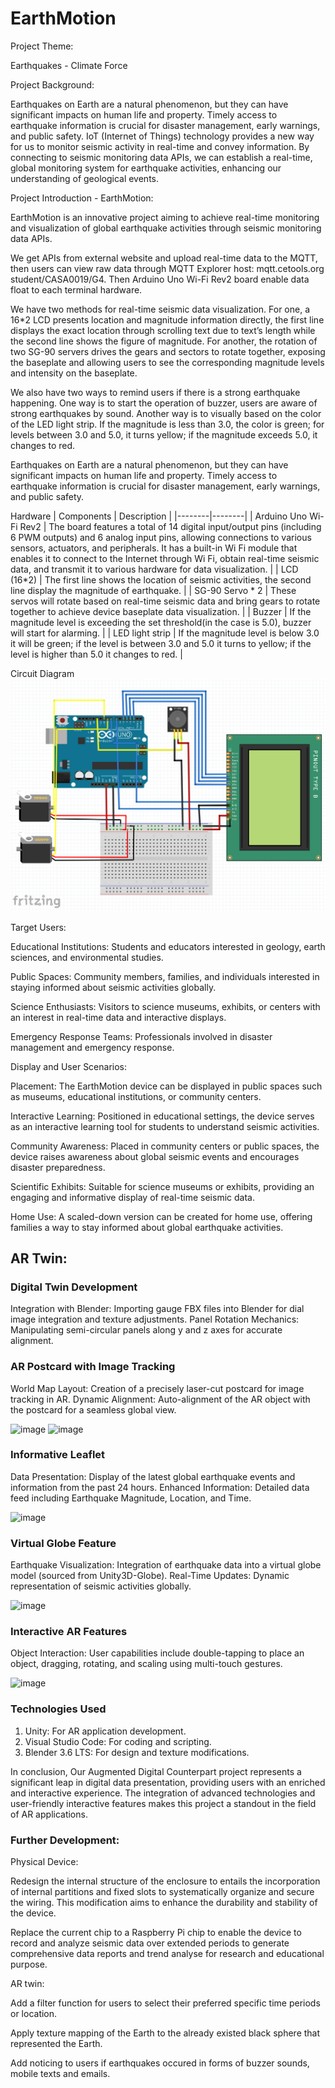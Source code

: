 # EarthMotion
Project Theme: 

Earthquakes - Climate Force 

 

Project Background: 

Earthquakes on Earth are a natural phenomenon, but they can have significant impacts on human life and property. Timely access to earthquake information is crucial for disaster management, early warnings, and public safety. IoT (Internet of Things) technology provides a new way for us to monitor seismic activity in real-time and convey information. By connecting to seismic monitoring data APIs, we can establish a real-time, global monitoring system for earthquake activities, enhancing our understanding of geological events. 

 

Project Introduction - EarthMotion: 

EarthMotion is an innovative project aiming to achieve real-time monitoring and visualization of global earthquake activities through seismic monitoring data APIs. 

We get APIs from external website and upload real-time data to the MQTT, then users can view raw data through MQTT Explorer host: mqtt.cetools.org student/CASA0019/G4. Then Arduino Uno Wi-Fi Rev2 board enable data float to each terminal hardware.

We have two methods for real-time seismic data visualization. For one, a 16*2 LCD presents location and magnitude information directly, the first line displays the exact location through scrolling text due to text’s length while the second line shows the figure of magnitude. For another, the rotation of two SG-90 servers drives the gears and sectors to rotate together, exposing the baseplate and allowing users to see the corresponding magnitude levels and intensity on the baseplate.

We also have two ways to remind users if there is a strong earthquake happening. One way is to start the operation of buzzer, users are aware of strong earthquakes by sound. Another way is to visually based on the color of the LED light strip. If the magnitude is less than 3.0, the color is green; for levels between 3.0 and 5.0, it turns yellow; if the magnitude exceeds 5.0, it changes to red.

Earthquakes on Earth are a natural phenomenon, but they can have significant impacts on human life and property. Timely access to earthquake information is crucial for disaster management, early warnings, and public safety.
 

Hardware
| Components   | Description |
|--------|--------|
| Arduino Uno Wi-Fi Rev2   | The board features a total of 14 digital input/output pins (including 6 PWM outputs) and 6 analog input pins, allowing connections to various sensors, actuators, and peripherals. It has a built-in Wi Fi module that enables it to connect to the Internet through Wi Fi, obtain real-time seismic data, and transmit it to various hardware for data visualization.   |
| LCD (16*2)   | The first line shows the location of seismic activities, the second line display the magnitude of earthquake.   |
| SG-90 Servo * 2   | These servos will rotate based on real-time seismic data and bring gears to rotate together to achieve device baseplate data visualization.   |
| Buzzer   | If the magnitude level is exceeding the set threshold(in the case is 5.0), buzzer will start for alarming.   |
| LED light strip   | If the magnitude level is below 3.0 it will be green; if the level is between 3.0 and 5.0 it turns to yellow; if the level  is higher than 5.0 it changes to red.   |

 
Circuit Diagram
![Circuit Diagram](/Src/circuit_diagram.png)

 

Target Users: 

Educational Institutions: Students and educators interested in geology, earth sciences, and environmental studies. 

Public Spaces: Community members, families, and individuals interested in staying informed about seismic activities globally. 

Science Enthusiasts: Visitors to science museums, exhibits, or centers with an interest in real-time data and interactive displays. 

Emergency Response Teams: Professionals involved in disaster management and emergency response. 

 

Display and User Scenarios: 

Placement: The EarthMotion device can be displayed in public spaces such as museums, educational institutions, or community centers. 

Interactive Learning: Positioned in educational settings, the device serves as an interactive learning tool for students to understand seismic activities. 

Community Awareness: Placed in community centers or public spaces, the device raises awareness about global seismic events and encourages disaster preparedness. 

Scientific Exhibits: Suitable for science museums or exhibits, providing an engaging and informative display of real-time seismic data. 

Home Use: A scaled-down version can be created for home use, offering families a way to stay informed about global earthquake activities. 

## AR Twin: 
### Digital Twin Development
Integration with Blender: Importing gauge FBX files into Blender for dial image integration and texture adjustments.
Panel Rotation Mechanics: Manipulating semi-circular panels along y and z axes for accurate alignment.
### AR Postcard with Image Tracking
World Map Layout: Creation of a precisely laser-cut postcard for image tracking in AR.
Dynamic Alignment: Auto-alignment of the AR object with the postcard for a seamless global view.

![image](https://github.com/casa0016-group4/EarthMotion/assets/146333771/d12c13a6-2247-419e-9839-fca2867c5a8a)
![image](https://github.com/casa0016-group4/EarthMotion/assets/146333771/7b4502ea-8762-4bf4-8219-22fdc2f6b046)


### Informative Leaflet
Data Presentation: Display of the latest global earthquake events and information from the past 24 hours.
Enhanced Information: Detailed data feed including Earthquake Magnitude, Location, and Time.

![image](https://github.com/casa0016-group4/EarthMotion/assets/146333771/34bc1804-8ce9-4b3d-99ab-ff608728c6ae)

### Virtual Globe Feature
Earthquake Visualization: Integration of earthquake data into a virtual globe model (sourced from Unity3D-Globe).
Real-Time Updates: Dynamic representation of seismic activities globally.

![image](https://github.com/casa0016-group4/EarthMotion/assets/146333771/6a6f0e37-ca30-47e7-9e68-764d2d845043)

### Interactive AR Features
Object Interaction: User capabilities include double-tapping to place an object, dragging, rotating, and scaling using multi-touch gestures.

![image](https://github.com/casa0016-group4/EarthMotion/assets/146333771/162f6525-cbd8-49ec-9972-76135bb9e0f2)

### Technologies Used
1. Unity: For AR application development.
2. Visual Studio Code: For coding and scripting.
3. Blender 3.6 LTS: For design and texture modifications.

In conclusion, Our Augmented Digital Counterpart project represents a significant leap in digital data presentation, providing users with an enriched and interactive experience. The integration of advanced technologies and user-friendly interactive features makes this project a standout in the field of AR applications.



### Further Development:

Physical Device:

Redesign the internal structure of the enclosure to entails the incorporation of internal partitions and fixed slots to systematically organize and secure the wiring. This modification aims to enhance the durability and stability of the device.

Replace the current chip to a Raspberry Pi chip to enable the device to record and analyze seismic data over extended periods to generate comprehensive data reports and trend analyse for research and educational purpose.

AR twin:

Add a filter function for users to select their preferred specific time periods or location.

Apply texture mapping of the Earth to the already existed black sphere that represented the Earth.

Add noticing to users if earthquakes occured in forms of buzzer sounds, mobile texts and emails.
